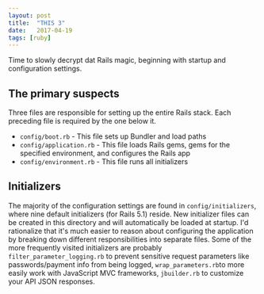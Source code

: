 ```yaml
---
layout: post
title:  "THIS 3"
date:   2017-04-19
tags: [ruby]
---
```

Time to slowly decrypt dat Rails magic, beginning with startup and configuration settings.

## The primary suspects

Three files are responsible for setting up the entire Rails stack. Each preceding file is required by the one below it.

* `config/boot.rb` - This file sets up Bundler and load paths
* `config/application.rb` - This file loads Rails gems, gems for the specified environment, and configures the Rails app
* `config/environment.rb` - This file runs all initializers

## Initializers

The majority of the configuration settings are found in `config/initializers`, where nine default initializers (for Rails 5.1) reside. New initializer files can be created in this directory and will automatically be loaded at startup. I'd rationalize that it's much easier to reason about configuring the application by breaking down different responsibilities into separate files. Some of the more frequently visited initializers are probably `filter_parameter_logging.rb` to prevent sensitive request parameters like passwords/payment info from being logged, `wrap_parameters.rb`to more easily work with JavaScript MVC frameworks, `jbuilder.rb` to customize your API JSON responses.